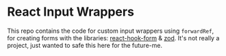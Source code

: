 # React Input Wrappers

This repo contains the code for custom input wrappers using `forwardRef`, for creating forms with the libraries: [react-hook-form](https://react-hook-form.com/) & [zod](https://zod.dev/). It's not really a project, just wanted to safe this here for the future-me.
